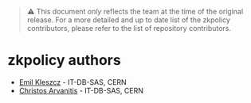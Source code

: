 > ⚠ This document _only_ reflects the team at the time of the original release. For a more detailed and up to date list of the zkpolicy contributors, please refer to the list of repository contributors.

# zkpolicy authors

* [Emil Kleszcz](mailto:emil.kleszcz@cern.ch) - IT-DB-SAS, CERN
* [Christos Arvanitis](mailto:christos.arvanitis@cern.ch) - IT-DB-SAS, CERN
